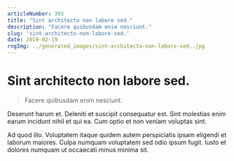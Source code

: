 ```yaml
---
articleNumber: 393
title: "Sint architecto non labore sed."
description: "Facere quibusdam enim nesciunt."
slug: 'sint-architecto-non-labore-sed.'
date: 2019-02-19
rngImg: ../generated_images/sint-architecto-non-labore-sed..jpg
---
```


# Sint architecto non labore sed.

> Facere quibusdam enim nesciunt.

Deserunt harum et. Deleniti et suscipit consequatur est. Sint molestias enim earum incidunt nihil et qui ea. Cum optio et non veniam voluptas sint.
 Ad quod illo. Voluptatem itaque quidem autem perspiciatis ipsam eligendi et laborum maiores. Culpa numquam voluptatem sed odio ipsum fugit. Iusto et dolores numquam ut occaecati minus minima sit.
